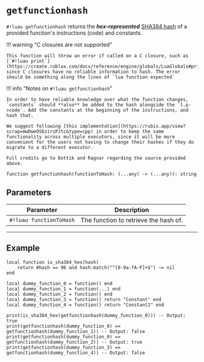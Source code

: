 # `getfunctionhash`

`#!luau getfunctionhash` returns the ***hex-represented*** [SHA384 hash](https://en.wikipedia.org/wiki/SHA-2) of a provided function's instructions (code) and constants.

!!! warning "C closures are not supported"

    This function will throw an error if called on a C closure, such as [`#!luau print`](https://create.roblox.com/docs/reference/engine/globals/LuaGlobals#print), since C closures have no reliable information to hash. The error should be something along the lines of `lua function expected`

!!! info "Notes on `#!luau getfunctionhash`"

    In order to have reliable knowledge over what the function changes, `constants` should **also** be added to the hash alongside the `l.p->code`. Add the constants at the beginning of the instructions, and hash that.

    We suggest following [this implementation](https://rubis.app/view?scrap=mwDweOS6zirsPJtc&type=cpp) in order to keep the same functionality across multiple executors, since it will be more convenient for the users not having to change their hashes if they do migrate to a different executor.

    Full credits go to Dottik and Ragnar regarding the source provided above.

```luau
function getfunctionhash(functionToHash: (...any) -> (...any)): string
```

## Parameters

| Parameter | Description |
|-----------|-------------|
| `#!luau functionToHash` | The function to retrieve the hash of. |

---

## Example

```luau title="Checking the SHA384 hash of functions with getfunctionhash" linenums="1"
local function is_sha384_hex(hash)
    return #hash == 96 and hash:match("^[0-9a-fA-F]+$") ~= nil
end

local dummy_function_0 = function() end
local dummy_function_1 = function(...) end
local dummy_function_2 = function() end
local dummy_function_3 = function() return "Constant" end
local dummy_function_4 = function() return "Constant2" end

print(is_sha384_hex(getfunctionhash(dummy_function_0))) -- Output: true
print(getfunctionhash(dummy_function_0) == getfunctionhash(dummy_function_1)) -- Output: false
print(getfunctionhash(dummy_function_0) == getfunctionhash(dummy_function_2)) -- Output: true
print(getfunctionhash(dummy_function_3) == getfunctionhash(dummy_function_4)) -- Output: false
```
